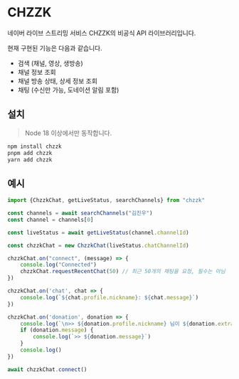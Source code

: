 # CHZZK

네이버 라이브 스트리밍 서비스 CHZZK의 비공식 API 라이브러리입니다.

현재 구현된 기능은 다음과 같습니다.

- 검색 (채널, 영상, 생방송)
- 채널 정보 조회
- 채널 방송 상태, 상세 정보 조회
- 채팅 (수신만 가능, 도네이션 알림 포함)

## 설치

> Node 18 이상에서만 동작합니다.

```bash
npm install chzzk
pnpm add chzzk
yarn add chzzk
```

## 예시

```ts
import {ChzzkChat, getLiveStatus, searchChannels} from "chzzk"

const channels = await searchChannels("김진우")
const channel = channels[0]

const liveStatus = await getLiveStatus(channel.channelId)

const chzzkChat = new ChzzkChat(liveStatus.chatChannelId)

chzzkChat.on("connect", (message) => {
    console.log("Connected")
    chzzkChat.requestRecentChat(50) // 최근 50개의 채팅을 요청, 필수는 아님
})

chzzkChat.on('chat', chat => {
    console.log(`${chat.profile.nickname}: ${chat.message}`)
})

chzzkChat.on('donation', donation => {
    console.log(`\n>> ${donation.profile.nickname} 님이 ${donation.extras.payAmount}원 후원`)
    if (donation.message) {
        console.log(`>> ${donation.message}`)
    }
    console.log()
})

await chzzkChat.connect()
```